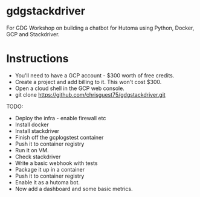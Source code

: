 # gdgstackdriver
For GDG Workshop on building a chatbot for Hutoma using Python, Docker, GCP and Stackdriver.

# Instructions 
* You'll need to have a GCP account - $300 worth of free credits. 
* Create a project and add billing to it.  This won't cost $300. 
* Open a cloud shell in the GCP web console.
* git clone https://github.com/chrisguest75/gdgstackdriver.git


TODO:
* Deploy the infra - enable firewall etc
* Install docker 
* Install stackdriver
* Finish off the gcplogstest container
* Push it to container registry
* Run it on VM.
* Check stackdriver 
* Write a basic webhook with tests
* Package it up in a container
* Push it to container registry
* Enable it as a hutoma bot. 
* Now add a dashboard and some basic metrics. 



